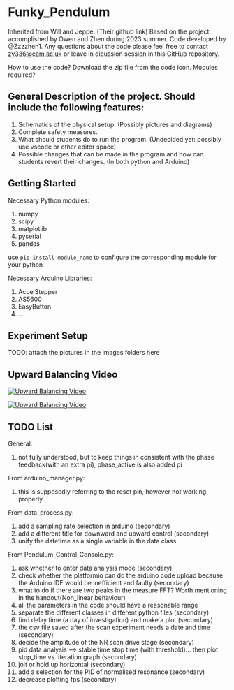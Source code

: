 # Funky_Pendulum
Inherited from Will and Jeppe. (Their github link)
Based on the project accomplished by Owen and Zhen during 2023 summer. Code developed by @Zzzzhen1. 
Any questions about the code please feel free to contact zy336@cam.ac.uk or leave in
dicussion session in this GitHub repository.

How to use the code? Download the zip file from the code icon. 
Modules required? 
 
## General Description of the project. Should include the following features:

1. Schematics of the physical setup. (Possibly pictures and diagrams)
2. Complete safety measures.
3. What should students do to run the program. (Undecided yet: possibly use vscode or other editor space)
4. Possible changes that can be made in the program and how can students revert their changes. (In both python and Arduino)

## Getting Started
Necessary Python modules:
1. numpy
2. scipy
3. matplotlib
4. pyserial
5. pandas

use `pip install module_name` to configure the corresponding module for your python

Necessary Arduino Libraries:
1. AccelStepper
2. AS5600
3. EasyButton
4. ...

## Experiment Setup

TODO: attach the pictures in the images folders here

## Upward Balancing Video

[![Upward Balancing Video](https://github.com/Zzzzhen1/Funky_Pendulum/blob/image_branch(protected)/image/CartER_1.jpg)](https://youtu.be/JiOYI30tvMM)

[![Upward Balancing Video](https://github.com/Zzzzhen1/Funky_Pendulum/blob/image_branch(protected)/image/CartER_2.jpg)]([https://youtu.be/lTp6GOYrFtM](https://youtu.be/XKwGB6jRk7I))

## TODO List
General:
1. not fully understood, but to keep things in consistent with the 
phase feedback(with an extra pi), phase_active is also added pi

From arduino_manager.py:
1. this is supposedly referring to the reset pin, however not working properly

From data_process.py:
1. add a sampling rate selection in arduino (secondary)
2. add a different title for downward and upward control (secondary)
3. unify the datetime as a single variable in the data class

From Pendulum_Control_Console.py:
1. ask whether to enter data analysis mode (secondary)
2. check whether the platformio can do the arduino code upload because the Arduino IDE would be inefficient and faulty (secondary)
3. what to do if there are two peaks in the measure FFT? Worth mentioning in the handout(Non_linear behaviour)
4. all the parameters in the code should have a reasonable range
5. separate the different classes in different python files (secondary)
6. find delay time (a day of investigation) and make a plot (secondary)
7. the csv file saved after the scan experiment needs a date and time (secondary)
8. decide the amplitude of the NR scan drive stage (secondary)
9. pid data analysis --> stable time stop time (with threshold)... then plot stop_time vs. iteration graph (secondary)
10. jolt or hold up horizontal (secondary)
11. add a selection for the PID of normalised resonance (secondary)
12. decrease plotting fps (secondary)
